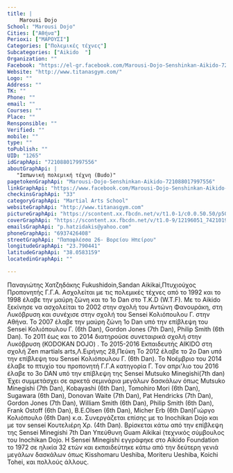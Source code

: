 ```yaml
---
title: |
    Marousi Dojo
School: "Marousi Dojo"
Cities: ["Αθήνα"]
Perioxi: ["ΜΑΡΟΥΣΙ"]
Categories: ["Πολεμικές τέχνες"]
Subcategories: ["Aikido  "]
Organization: ""
Facebook: "https://el-gr.facebook.com/Marousi-Dojo-Senshinkan-Aikido-721088017997556/"
Website: "http://www.titanasgym.com/"
Logo: ""
Address: ""
TK: ""
Phone: ""
email: ""
Courses: ""
Place: ""
Rensponsible: ""
Verified: ""
mobile: ""
type: ""
toPublish: ""
UID: "1265"
idGraphApi: "721088017997556"
aboutGraphApi: | 
   "Ιαπωνική πολεμική τέχνη (Budo)"
pagetokenGraphApi: "Marousi-Dojo-Senshinkan-Aikido-721088017997556"
linkGraphApi: "https://www.facebook.com/Marousi-Dojo-Senshinkan-Aikido-721088017997556/"
checkinsGraphApi: "33"
categoryGraphApi: "Martial Arts School"
websiteGraphApi: "http://www.titanasgym.com"
pictureGraphApi: "https://scontent.xx.fbcdn.net/v/t1.0-1/c0.0.50.50/p50x50/15977541_1010847442354944_984774023785804505_n.jpg?oh=c35f703610697dafed4cfdcb28bc565b&amp;oe=5AFF99CA"
coverGraphApi: "https://scontent.xx.fbcdn.net/v/t1.0-9/12196051_742101925896165_8306594558191622267_n.jpg?oh=a9cfe399fceaf05ea14a542a44f33f25&amp;oe=5B0576D1"
emailsGraphApi: "p.hatzidakis@yahoo.com"
phoneGraphApi: "6937426408"
streetGraphApi: "Παπαφλέσσα 26- Βορείου Ηπείρου"
longitudeGraphApi: "23.790441"
latitudeGraphApi: "38.0583159"
locatedinGraphApi: ""

---
```


Παναγιώτης Χατζηδάκης Fukushidoin,Sandan Aikikai,Πτυχιούχος Προπονητής Γ.Γ.Α. Ασχολείται με τις πολεμικές τέχνες από το 1992 και το 1998 έλαβε την μαύρη ζώνη και το 1ο Dan στο T.K.D (W.T.F). Με το Aikido ξεκίνησε να ασχολείται το 2002 στην σχολή του Αντώνη Φανουράκη, στη Λυκόβρυση και συνέχισε στην σχολή του Sensei Κολιόπουλου Γ. στην Αθήνα. Το 2007 έλαβε την μαύρη ζώνη 1o Dan υπό την επίβλεψη του Sensei Κολιόπουλου Γ. (6th Dan), Gordon Jones (7th Dan), Philip Smith (6th Dan). Το 2011 έως και το 2014 διατηρούσε συνεταιρικά σχολή στην Λυκόβρυση (KODOKAN DOJO) . Το 2015-2016 Εκπαιδευτής AIKIDO στη σχολή Zen martials arts,Λ.Ειρήνης 28,Πεύκη Το 2012 έλαβε το 2o Dan υπό την επίβλεψη του Sensei Κολιόπουλου Γ. (6th Dan). Το Νοέμβριο του 2014 έλαβε το πτυχίο του προπονητή Γ.Γ.Α κατηγορία Γ. Tον απρι&#39;λιο του 2016 έλαβε το 3ο DAN υπό την επίβλεψη της Sensei Mutsuko Minegishi(7th dan) Έχει συμμετάσχει σε αρκετά σεμινάρια μεγάλων δασκάλων όπως Mutsuko Minegishi (7th Dan), Kobayashi (6th Dan), Tomohiro Mori (6th Dan), Sugawara (6th Dan), Donovan Waite (7th Dan), Pat Hendricks (7th Dan), Gordon Jones (7th Dan), William Smith (6th Dan), Philip Smith (6th Dan), Frank Ostoff (6th Dan), B.E.Olsen (6th Dan), Micher Erb (6th Dan)Γιώργο Κολιόπουλο (6th Dan) κ.α. Συνεργάζεται επίσης με το Inochikan Dojo και με τον sensei Κουτελιέρη Χρ. (4th Dan). Βρίσκεται κάτω από την επίβλεψη της Sensei Minegishi 7th Dan Υπεύθυνη Guam Aikikai (τεχνικός σύμβουλος του Inochikan Dojo. Η Sensei Minegishi εγγράφηκε στο Aikido Foundation το 1972 σε ηλικία 32 ετών και εκπαιδεύτηκε κάτω από την δεύτερη γενιά μεγάλων δασκάλων όπως Kisshomaru Ueshiba, Moriteru Ueshiba, Koichi Tohei, και πολλούς άλλους. 

